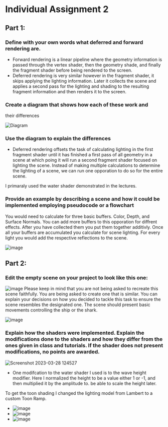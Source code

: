 # Individual Assignment 2
## Part 1:
### Define with your own words what deferred and forward rendering are.

- Forward rendering is a linear pipeline where the geometry information is passed through the vertex shader, then the geometry shade, and finally the fragment shader before being rendered to the screen.
- Deferred rendering is very similar however in the fragment shader, it skips applying the lighting information. Later it collects the scene and applies a second pass for the lighting and shading to the resulting fragment information and then renders it to the screen.

### Create a diagram that shows how each of these work and 
their differences
 
![Diagram](https://user-images.githubusercontent.com/88565667/228295700-d5f0fa64-47fb-4f6c-a000-69fd042c661c.png)

### Use the diagram to explain the differences 

- Deferred rendering offsets the task of calculating lighting in the first fragment shader until it has finished a first pass of all geometry in a scene at which poing it will run a second fragment shader focused on lighting the scene. Instead of making multiple calculations to determine the lighting of a scene, we can run one opporation to do so for the entire scene.

I primaraly used the water shader demonstrated in the lectures.

### Provide an example by describing a scene and how it could be implemented employing pseudocode or a flowchart 

You would need to calculate for three basic buffers. Color, Depth, and Surface Normals. You can add more buffers to this opporation for diffrent effects. After you have collected them you put them together additivly. Once all your buffers are accumulated you calculate for scene lighting. For every light you would add the respective reflections to the scene.

![image](https://user-images.githubusercontent.com/88565667/228565457-35bfc72c-cf81-481f-a6b6-a2986f4187d1.png)

## Part 2:
### Edit the empty scene on your project to look like this one:
![image](https://user-images.githubusercontent.com/88565667/228562948-6f85c043-77e0-4a09-9fff-ce813d3c8765.png)
Please keep in mind that you are not being asked to recreate this scene faithfully. You are being asked to create one that is similar. You can explain your decisions on how you decided to tackle this task to ensure the scene resembles the designated one. The scene should present basic movements controlling the ship or the shark. 

![image](https://user-images.githubusercontent.com/88565667/228311712-a55bd665-f3fd-4ac4-b0fb-06989088fd4c.png)

### Explain how the shaders were implemented. Explain the modifications done to the shaders and how they differ from the ones given in class and tutorials. If the shader does not present modifications, no points are awarded.  

![Screenshot 2023-03-28 124527](https://user-images.githubusercontent.com/88565667/228311852-07e34c90-f3b6-4982-b3c9-b33e4af5772d.png)

- One modifcation to the water shader I used is to the wave height modifier. Here I normalized the height to be a value either 1 or -1, and then multiplied it by the amplitude to. be able to scale the height later. 

To get the toon shading I changed the lighting model from Lambert to a custom Toon Ramp. 
- ![image](https://user-images.githubusercontent.com/88565667/228312197-d33d7a56-aaee-4e1e-819c-7b91a3d94cd1.png)
- ![image](https://user-images.githubusercontent.com/88565667/228312257-d8e0a8f8-0476-4215-b3b5-9ac2b0fa82b0.png)
- ![image](https://user-images.githubusercontent.com/88565667/228312634-abd720d7-5386-49f9-b483-26dc2e27978a.png)

